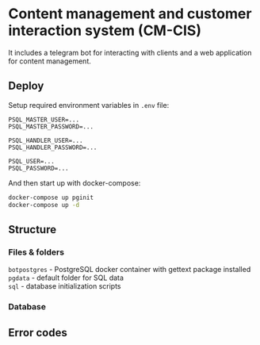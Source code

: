 # Сontent management and customer interaction system (CM-CIS)
It includes a telegram bot for interacting with clients and a web application for content management.

## Deploy
Setup required environment variables in `.env` file:
```
PSQL_MASTER_USER=...
PSQL_MASTER_PASSWORD=...

PSQL_HANDLER_USER=...
PSQL_HANDLER_PASSWORD=...

PSQL_USER=...
PSQL_PASSWORD=...
```

And then start up with docker-compose:
```bash
docker-compose up pginit
docker-compose up -d
```

## Structure
### Files & folders
`botpostgres` - PostgreSQL docker container with gettext package installed<br>
`pgdata` - default folder for SQL data<br>
`sql` - database initialization scripts<br>


### Database



## Error codes
